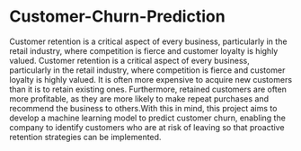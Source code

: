 # Customer-Churn-Prediction
Customer retention is a critical aspect of every business, particularly in the retail industry, where competition is fierce and customer loyalty is highly valued.
Customer retention is a critical aspect of every business, particularly in the retail industry, where competition is fierce and customer loyalty is highly valued. It is often more expensive to acquire new customers than it is to retain existing ones. Furthermore, retained customers are often more profitable, as they are more likely to make repeat purchases and recommend the business to others.With this in mind, this project aims to develop a machine learning model to predict customer churn, enabling the company to identify customers who are at risk of leaving so that proactive retention strategies can be implemented.
